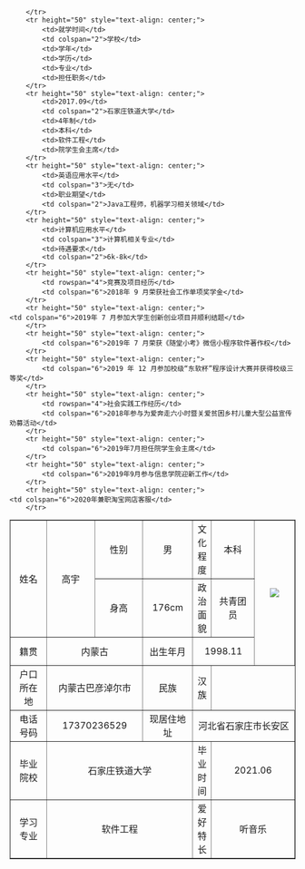 <table border="1"
		  cellspacing="0px"
		  style="margin:auto;"
		  width="800px">
		<tr height="50"  style="text-align: center;">
			<td rowspan="2" >姓名</td>
            <td rowspan="2" width="100">高宇</td>
			<td width="100">性别</td>
			<td width="100">男</td>
			<td>文化程度</td>
			<td width="100">本科</td>
			<td  rowspan="3" width="120"><img src="1600667524326.jpg"></td>
		</tr>
		<tr height="50" style="text-align: center;">
			<td>身高</td>
			<td>176cm</td>
			<td>政治面貌</td>
			<td>共青团员</td>
		</tr>
		<tr height="50" style="text-align: center;">
			<td width="100">籍贯</td>
			<td colspan="2">内蒙古</td>
			<td>出生年月</td>
			<td colspan="2">1998.11</td>
		</tr>
		<tr height="50" style="text-align: center;">
			<td>户口所在地</td>
          <td colspan="2">内蒙古巴彦淖尔市</td>
			<td>民族</td>
			<td>汉族</td>
		</tr>
		<tr height="50" style="text-align: center;">
			<td>电话号码</td>
			<td colspan="2">17370236529</td>
			<td>现居住地址</td>
			<td colspan="3">河北省石家庄市长安区</td>
		</tr>			
		<tr height="50" style="text-align: center;">
			<td>毕业院校</td>
			<td colspan="3">石家庄铁道大学</td>
			<td>毕业时间</td>
			<td colspan="2">2021.06</td>
		</tr>
		<tr height="50" style="text-align: center;">
			<td>学习专业</td>
			<td colspan="3">软件工程</td>
			<td>爱好特长</td>
			<td colspan="2">听音乐</td>
		</tr>
				
		</tr>
		<tr height="50" style="text-align: center;">
			<td>就学时间</td>
			<td colspan="2">学校</td>
			<td>学年</td>
			<td>学历</td>
			<td>专业</td>
			<td>担任职务</td>
		</tr>
		<tr height="50" style="text-align: center;">
			<td>2017.09</td>
			<td colspan="2">石家庄铁道大学</td>
			<td>4年制</td>
			<td>本科</td>
			<td>软件工程</td>
			<td>院学生会主席</td>
		</tr>
		<tr height="50" style="text-align: center;">
			<td>英语应用水平</td>
			<td colspan="3">无</td>
			<td>职业期望</td>
			<td colspan="2">Java工程师，机器学习相关领域</td>
		</tr>
		<tr height="50" style="text-align: center;">
			<td>计算机应用水平</td>
			<td colspan="3">计算机相关专业</td>
			<td>待遇要求</td>
			<td colspan="2">6k-8k</td>
		</tr>
		<tr height="50" style="text-align: center;">
			<td rowspan="4">竞赛及项目经历</td>	
			<td colspan="6">2018年 9 月荣获社会工作单项奖学金</td>	
		</tr>
		<tr height="50" style="text-align: center;">	
	<td colspan="6">2019年 7 月参加大学生创新创业项目并顺利结题</td>
		</tr>
		<tr height="50" style="text-align: center;">	
			<td colspan="6">2019年 7 月荣获《随堂小考》微信小程序软件著作权</td>	
		</tr>
		<tr height="50" style="text-align: center;">
			<td colspan="6">2019 年 12 月参加校级“东软杯”程序设计大赛并获得校级三等奖</td>
		</tr>
		<tr height="50" style="text-align: center;">
			<td rowspan="4">社会实践工作经历</td>	
			<td colspan="6">2018年参与为爱奔走六小时暨关爱贫困乡村儿童大型公益宣传劝募活动</td>	
		</tr>
		<tr height="50" style="text-align: center;">	
			<td colspan="6">2019年7月担任院学生会主席</td>	
		</tr>
		<tr height="50" style="text-align: center;">
			<td colspan="6">2019年9月参与信息学院迎新工作</td>
		</tr>
		<tr height="50" style="text-align: center;">	
	<td colspan="6">2020年兼职淘宝网店客服</td>
		</tr>
</table>
	
	
	

